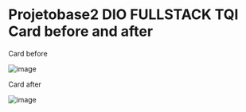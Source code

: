 # Projetobase2 DIO FULLSTACK TQI Card before and after

Card before 

![image](https://user-images.githubusercontent.com/94264109/175304222-5f697ba2-b9c1-485c-ba21-2864d16dd4bc.png)


Card after


![image](https://user-images.githubusercontent.com/94264109/175304294-c6ad82bb-34a8-4e22-b952-585b6e175793.png)

